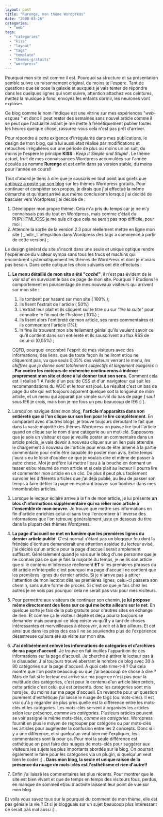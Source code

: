 ```yaml
---
layout: post
title: "Rurenge, mon thème Wordpress"
date: "2008-03-26"
categories: 
  - "web"
tags: 
  - "categories"
  - "kiss"
  - "layout"
  - "tags"
  - "template"
  - "themes-gratuits"
  - "wordpress"
---
```


Pourquoi mon site est comme il est. Pourquoi sa structure et sa présentation semble suivre un raisonnement original, du moins je l'espère. Tant de questions que se pose la galaxie et auxquels je vais tenter de répondre dans les quelques lignes qui vont suivre, attention attachez vos ceintures, mettez la musique à fond, envoyez les enfants dormir, les neurones vont exploser.

Ce blog comme le nom l'indique est une vitrine sur mes expériences "_web-esques_ " et donc il peut rester des semaines sans nouvel article comme il se peut que l'actualité aidant je me mette à frénétiquement publier toutes les heures quelque chose, rassurez-vous cela n'est pas prêt d'arriver.

Pour répondre à cette exigence d'irrégularité dans mes publications, le design de mon blog, qui a lui aussi était réalisé par modifications et retouches irrégulières sur une période de plus ou moins un an suit, du moins je l'espère le principe **KISS** : _Keep It Simple and Stupid_ . Le thème actuel, fruit de mes connaissances Wordpress accumulées sur l'année écoulée se nomme **Rurenge** et est enfin dans sa version stable, du moins pour l'année en cours!!

Tout d'abord je tiens à dire que je souscris en tout point aux griefs que [antibuzz a posté sur son blog](http://antibuzz.cc/2008/03/24/changement-de-theme/ "Changement de thèmes Wordpress") sur les thèmes Wordpress gratuits. Pour continuer et compléter son propos, je dirais que j'ai effectué la même démarche et qu'étant arrivé aux même conclusions lorsque j'ai décidé de basculer vers Wordpress j'ai décidé de :

1. Développer mon propre thème. Cela m'a pris du temps car je ne m'y connaissais pas du tout en Wordpress, mais comme c'était du PHP/HTML/CSS je me suis dit que cela ne serait pas trop difficile, pour moi ;
2. Attendre la sortie de la version 2.3 pour réellement mettre en ligne mon site ( _ndlr:_L'intégration dans Wordpress des tags a commencé à partir de cette version) ;

Le design général du site s'inscrit dans une seule et unique optique rendre l'expérience du visiteur sympa sans tous les trucs et machins qui encombrent systématiquement les thèmes de WordPress et dont je n'avais pas besoin. Dans cette optique les choix suivants ont été effectués :

1. **Le menu détaillé de mon site a été "_caché_"**, il n'est pas évident de le voir sauf en survolant le bas de page de mon site. Pourquoi ? Etudions le comportement en pourcentage de mes nouveaux visiteurs qui arrivent sur mon site :
    
    1. Ils tombent par hasard sur mon site ( 100% );
    2. Ils lisent l'extrait de l'article ( 50%)
    3. L'extrait leur plait et ils cliquent sur le titre ou sur _"lire la suite"_ pour connaitre le fin mot de l'histoire ( 10%) ;
    4. Ils lisent alors l'entièreté de mon article, ses rares commentaires et ils commentent l'article (1%);
    5. In fine ils trouvent mon site tellement génial qu'ils veulent savoir ce qu'il contient dans son entièreté et ils souscrivent au flux RSS de celui-ci (0,05%) ;
    
    CQFD, pourquoi encombré l'esprit de mes visiteurs avec des informations, des liens, que de toute façon ils ne liront et/ou ne cliqueront pas, vu que seuls 0,05% des visiteurs verront le menu, _les chiffres que je donne sont totalement subjectifs et largement exagérés_ :) . **Par contre les moteurs de recherche continuerons à indexer proprement mon site et donc à lui donner tout son sens.** Comment cela est il réalisé ? A l'aide d'un peu de CSS et d'un navigateur qui suit les recommandations du W3C et le tour est joué. Le résultat c'est un bas de page du site qui est toujours apparent quelque soit la longueur de mon article, et un menu qui apparait par simple survol du bas de page ( sauf sous IE6 je crois, mais bon je me fous un peu beaucoup de IE6 :) ).
2. Lorsqu'on navigue dans mon blog, **l'article n'apparaitra dans son entièreté que si l'on clique sur son lien pour le lire complètement**. En comparant avec d'autres blogs, je trouve toujours déroutant le fait que dans la vaste majorité des thèmes Wordpress on puisse lire tout l'article quand on clique sur le nom d'une catégorie ou un mot-clé. Supposons que je sois un visiteur et que je veuille poster un commentaire dans un article précis, je vais devoir à nouveau cliquer sur un lien puis attendre le chargement à nouveau de l'article pour ensuite être amené à la partie commentaire pour enfin être capable de poster mon avis. Entre temps j'aurais eu le loisir d'oublier ce que je voulais dire et même de passer à autre chose. Moi je préfère lui mettre l'eau à la bouche en donnant un teaser et/ou résumé de mon article et si cela plait au lecteur il pourra lire et commenter mon article en un clic. De plus il peut plus facilement survoler les différents articles que j'ai déjà publié, au lieu de passer son temps à faire défiler la page en espérant trouver son bonheur dans mes innombrables articles.
3. Lorsque le lecteur éclairé arrive à la fin de mon article, je lui présente **un bloc d'informations supplémentaire qui va relier mon article à l'ensemble de mon oeuvre.** Je trouve que mettre ses informations en fin d'article enrichies celui-ci sans trop l'encombrer à l'inverse des informations que l'on retrouve généralement juste en dessous du titre dans la plupart des thèmes Wordpress.
4. **La page d'accueil ne met en lumière que les premières lignes du dernier article publié.** C'est normal n'étant pas un bloggeur fou dont la frénésie d'écriture demanderait une attention assidue du lecteur avisé, j'ai décidé qu'un article pour la page d'accueil serait amplement suffisant. Généralement quand je vais sur le blog d'une personne que je ne connais pas ce que je fais la majorité du temps, je ne lis son article que si le contenu m'intéresse réellement **ET** si les premières phrases du dit article m'interpelle c'est pourquoi ma page d'accueil ne contient que les premières lignes du dernier article. Si je n'arrive pas à attirer l'attention de mon lectorat dès les premières lignes, celui-ci passera son chemin, sans autre forme de procès. Si c'est ce que je fais chez les autres je ne vois pas pourquoi cela ne serait pas vrai pour mes visiteurs.
5. Pour permettre aux visiteurs de continuer son chemin, **je lui propose même directement des liens sur ce qui me botte ailleurs sur le net**. En quelque sorte je fais de la pub gratuite pour d'autres sites en échange de rien. Et comme ça le visiteur dépité et déçu pourra toujours se demander mais pourquoi ce blog existe vu qu'il y a tant de choses intéressantes et merveilleuses à découvrir, à voir et à lire ailleurs. Et cet ainsi que dans les pires des cas il ne se souviendra plus de l'expérience désastreuse qu'aura été sa visite sur mon site.
6. **J'ai délibérément enlevé les informations de catégories et d'archives de ma page d'accueil.** Je trouve en fait inutiles l'apparition de ces informations sur la page d'accueil. Je cherche à attirer le lecteur pas à le dissuader. J'ai toujours trouvé aberrant le nombre de blog avec 30 à 80 catégories sur la page d'accueil. A quoi cela rime-t-il ? Oui cela montre que l'on poste beaucoup ou que j'ai beaucoup de chose à dire ? Mais de fait si le lecteur est arrivé sur ma page ce n'est pas pour la multitude des catégories, c'est pour le contenu d'un article bien précis, cette article c'est celui qui est présenté. donc les catégories sont mis hors jeu, du moins sur ma page d'accueil. En revanche pour un question purement d'esthétique j'ai laissé le nuage de tags (ou mots-clés). Il est vrai qu'à y regarder de plus près quelle est la différence entre les mots-clés et les catégories. Les mots-clés servent à organisés les articles selon leur présence, _comme les catégories._ Plusieurs articles peuvent se voir assigné le même mots-clés, _comme les catégories_. Wordpress fournit en plus le moyen de regrouper par catégorie ou par mots-clés les articles pour augmenter la confusion entre les 2 concepts. Donc si il y a une différence, et si quelqu'un veut bien me l'expliquer, les commentaires sont là pour ça. Pour moi la seule différence est esthétique on peut faire des nuages de mots-clés pour suggérer aux visiteurs les sujets les plus importants abordés sur le blog. On pourrait également le faire pour les catégories via un plugin, si quelqu'un veut bien le coder ;) . **Dans mon blog, la seule et unique raison de la présence du nuage de mots-clés est l'esthétisme et rien d'autre!!**
7. Enfin j'ai laissé les commentaires les plus récents. Pour montrer que le site est bien vivant et que de temps en temps des visiteurs fous, perdus, en manque de sommeil et/ou d'activité laissent leur point de vue sur mon blog.

Et voila vous savez tous sur le pourquoi du comment de mon thème, elle est pas géniale la vie ? Et si je blogguais sur un sujet beaucoup plus intéressant ce serait pas mal aussi :) .
